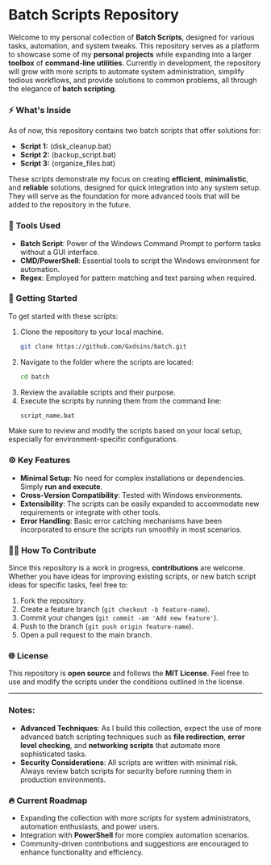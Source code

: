 # Batch Scripts Repository

Welcome to my personal collection of **Batch Scripts**, designed for various tasks, automation, and system tweaks. This repository serves as a platform to showcase some of my **personal projects** while expanding into a larger **toolbox** of **command-line utilities**. Currently in development, the repository will grow with more scripts to automate system administration, simplify tedious workflows, and provide solutions to common problems, all through the elegance of **batch scripting**.

### ⚡ What's Inside

As of now, this repository contains two batch scripts that offer solutions for:

- **Script 1:** (disk_cleanup.bat)
- **Script 2:** (backup_script.bat)
- **Script 3:** (organize_files.bat)

These scripts demonstrate my focus on creating **efficient**, **minimalistic**, and **reliable** solutions, designed for quick integration into any system setup. They will serve as the foundation for more advanced tools that will be added to the repository in the future.

### 🔧 Tools Used

- **Batch Script**: Power of the Windows Command Prompt to perform tasks without a GUI interface.
- **CMD/PowerShell**: Essential tools to script the Windows environment for automation.
- **Regex**: Employed for pattern matching and text parsing when required.

### 🚀 Getting Started

To get started with these scripts:

1. Clone the repository to your local machine.
    ```bash
    git clone https://github.com/Gxdsins/batch.git
    ```
2. Navigate to the folder where the scripts are located:
    ```bash
    cd batch
    ```
3. Review the available scripts and their purpose.
4. Execute the scripts by running them from the command line:
    ```bash
    script_name.bat
    ```
    
Make sure to review and modify the scripts based on your local setup, especially for environment-specific configurations.

### ⚙️ Key Features

- **Minimal Setup**: No need for complex installations or dependencies. Simply **run and execute**.
- **Cross-Version Compatibility**: Tested with Windows environments.
- **Extensibility**: The scripts can be easily expanded to accommodate new requirements or integrate with other tools.
- **Error Handling**: Basic error catching mechanisms have been incorporated to ensure the scripts run smoothly in most scenarios.

### 🕵️‍♂️ How To Contribute

Since this repository is a work in progress, **contributions** are welcome. Whether you have ideas for improving existing scripts, or new batch script ideas for specific tasks, feel free to:

1. Fork the repository.
2. Create a feature branch (`git checkout -b feature-name`).
3. Commit your changes (`git commit -am 'Add new feature'`).
4. Push to the branch (`git push origin feature-name`).
5. Open a pull request to the main branch.

### 🌐 License

This repository is **open source** and follows the **MIT License**. Feel free to use and modify the scripts under the conditions outlined in the license.

---

### Notes:

- **Advanced Techniques**: As I build this collection, expect the use of more advanced batch scripting techniques such as **file redirection**, **error level checking**, and **networking scripts** that automate more sophisticated tasks.
- **Security Considerations**: All scripts are written with minimal risk. Always review batch scripts for security before running them in production environments.

### 🔥 Current Roadmap

- Expanding the collection with more scripts for system administrators, automation enthusiasts, and power users.
- Integration with **PowerShell** for more complex automation scenarios.
- Community-driven contributions and suggestions are encouraged to enhance functionality and efficiency.
